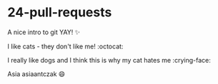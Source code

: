 # 24-pull-requests
A nice intro to git YAY! :sparkles:

I like cats - they don't like me! :octocat: 

I really like dogs and I think this is why my cat hates me :crying-face:

Asia asiaantczak :smile:
